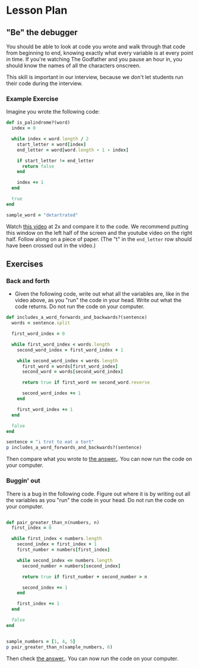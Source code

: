 # Lesson Plan

## "Be" the debugger

You should be able to look at code you wrote and walk through that code from beginning to end, knowing exactly what every variable is at every point in time.  If you're watching The Godfather and you pause an hour in, you should know the names of all the characters onscreen.

This skill is important in our interview, because we don't let students run their code during the interview.

### Example Exercise

Imagine you wrote the following code:

```ruby
def is_palindrome?(word)
  index = 0

  while index < word.length / 2
    start_letter = word[index]
    end_letter = word[word.length - 1 - index]

    if start_letter != end_letter
      return false
    end

    index += 1
  end

  true
end

sample_word = "detartrated"

```

Watch [this video][write-out-video] at 2x and compare it to the code.  We recommend putting this window on the left half of the screen and the youtube video on the right half.  Follow along on a piece of paper.  (The "t" in the `end_letter` row should have been crossed out in the video.)


[write-out-video]: https://youtu.be/MpkXN5V-DqI

## Exercises

### Back and forth

- Given the following code, write out what all the variables are, like in the video above, as you "run" the code in your head.  Write out what the code returns.  Do not run the code on your computer.

```ruby
def includes_a_word_forwards_and_backwards?(sentence)
  words = sentence.split

  first_word_index = 0

  while first_word_index < words.length
    second_word_index = first_word_index + 1

    while second_word_index < words.length
      first_word = words[first_word_index]
      second_word = words[second_word_index]

      return true if first_word == second_word.reverse

      second_word_index += 1
    end

    first_word_index += 1
  end

  false
end

sentence = "i trot to eat a tort"
p includes_a_word_forwards_and_backwards?(sentence)


```

Then compare what you wrote to [the answer.](./write-out-answer-1.md).  You can now run the code on your computer.

### Buggin' out

There is a bug in the following code.  Figure out where it is by writing out all the variables as you "run" the code in your head.  Do not run the code on your computer.

```ruby

def pair_greater_than_n(numbers, n)
  first_index = 0

  while first_index < numbers.length
    second_index = first_index + 1
    first_number = numbers[first_index]

    while second_index <= numbers.length
      second_number = numbers[second_index]

      return true if first_number + second_number > n

      second_index += 1
    end

    first_index += 1
  end

  false
end


sample_numbers = [1, 4, 5]
p pair_greater_than_n(sample_numbers, 6)

```


Then check [the answer.](./write-out-answer-2.md).  You can now run the code on your computer.


